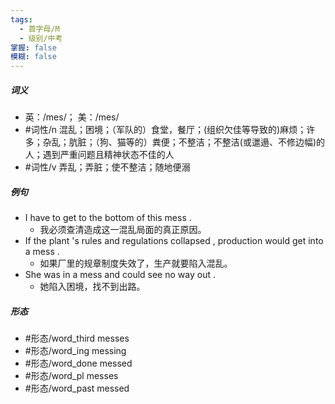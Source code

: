```yaml
---
tags:
  - 首字母/M
  - 级别/中考
掌握: false
模糊: false
---
```

##### 词义
- 英：/mes/； 美：/mes/
- #词性/n  混乱；困境；（军队的）食堂，餐厅；(组织欠佳等导致的)麻烦；许多；杂乱；肮脏；（狗、猫等的）粪便；不整洁；不整洁(或邋遢、不修边幅)的人；遇到严重问题且精神状态不佳的人
- #词性/v  弄乱；弄脏；使不整洁；随地便溺
##### 例句
- I have to get to the bottom of this mess .
	- 我必须查清造成这一混乱局面的真正原因。
- If the plant 's rules and regulations collapsed , production would get into a mess .
	- 如果厂里的规章制度失效了，生产就要陷入混乱。
- She was in a mess and could see no way out .
	- 她陷入困境，找不到出路。
##### 形态
- #形态/word_third messes
- #形态/word_ing messing
- #形态/word_done messed
- #形态/word_pl messes
- #形态/word_past messed
